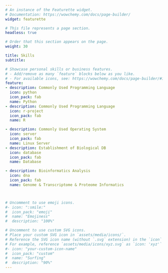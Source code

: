 ```yaml
---
# An instance of the Featurette widget.
# Documentation: https://wowchemy.com/docs/page-builder/
widget: featurette

# This file represents a page section.
headless: true

# Order that this section appears on the page.
weight: 30

title: Skills
subtitle:

# Showcase personal skills or business features.
# - Add/remove as many `feature` blocks below as you like.
# - For available icons, see: https://wowchemy.com/docs/page-builder/#icons
feature:
- description: Commonly Used Programming Language
  icon: python
  icon_pack: fab
  name: Python
- description: Commonly Used Programming Language
  icon: r-project
  icon_pack: fab
  name: R

- description: Commonly Used Operating System
  icon: server
  icon_pack: fab
  name: Linux Server
- description: Establishment of Biological DB
  icon: database
  icon_pack: fab
  name: Database

- description: Bioinformatics Analysis
  icon: dna
  icon_pack: fab
  name: Genome & Transcriptome & Proteome Informatics



# Uncomment to use emoji icons.
#- icon: ":smile:"
#  icon_pack: "emoji"
#  name: "Emojiness"
#  description: "100%"  

# Uncomment to use custom SVG icons.
# Place your custom SVG icon in `assets/media/icons/`.
# Reference the SVG icon name (without `.svg` extension) in the `icon` field.
# For example, reference `assets/media/icons/xyz.svg` as `icon: 'xyz'`
#- icon: "your-custom-icon-name"
#  icon_pack: "custom"
#  name: "Surfing"
#  description: "90%"
---
```


